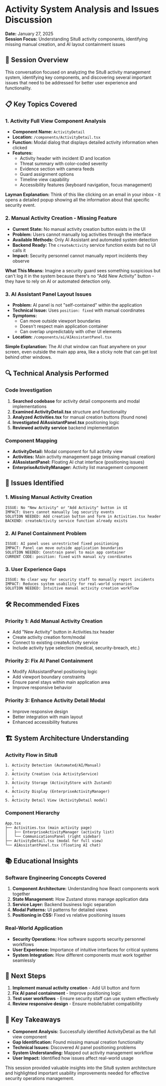 # Activity System Analysis and Issues Discussion
**Date:** January 27, 2025  
**Session Focus:** Understanding Situ8 activity components, identifying missing manual creation, and AI layout containment issues

## 🎯 **Session Overview**

This conversation focused on analyzing the Situ8 activity management system, identifying key components, and discovering several important issues that need to be addressed for better user experience and functionality.

## 📋 **Key Topics Covered**

### 1. **Activity Full View Component Analysis**
- **Component Name:** `ActivityDetail` 
- **Location:** `/components/ActivityDetail.tsx`
- **Function:** Modal dialog that displays detailed activity information when clicked
- **Features:**
  - Activity header with incident ID and location
  - Threat summary with color-coded severity
  - Evidence section with camera feeds
  - Guard assignment options
  - Timeline view capability
  - Accessibility features (keyboard navigation, focus management)

**Layman Explanation:** Think of this like clicking on an email in your inbox - it opens a detailed popup showing all the information about that specific security event.

### 2. **Manual Activity Creation - Missing Feature**
- **Current State:** No manual activity creation button exists in the UI
- **Problem:** Users cannot manually log activities through the interface
- **Available Methods:** Only AI Assistant and automated system detection
- **Backend Ready:** The `createActivity` service function exists but no UI calls it
- **Impact:** Security personnel cannot manually report incidents they observe

**What This Means:** Imagine a security guard sees something suspicious but can't log it in the system because there's no "Add New Activity" button - they have to rely on AI or automated detection only.

### 3. **AI Assistant Panel Layout Issues**
- **Problem:** AI panel is not "self-contained" within the application
- **Technical Issue:** Uses `position: fixed` with manual coordinates
- **Symptoms:**
  - Can move outside viewport boundaries
  - Doesn't respect main application container
  - Can overlap unpredictably with other UI elements
- **Location:** `/components/ai/AIAssistantPanel.tsx`

**Simple Explanation:** The AI chat window can float anywhere on your screen, even outside the main app area, like a sticky note that can get lost behind other windows.

## 🔍 **Technical Analysis Performed**

### Code Investigation
1. **Searched codebase** for activity detail components and modal implementations
2. **Examined ActivityDetail.tsx** structure and functionality
3. **Analyzed Activities.tsx** for manual creation buttons (found none)
4. **Investigated AIAssistantPanel.tsx** positioning logic
5. **Reviewed activity service** backend implementation

### Component Mapping
- **ActivityDetail:** Modal component for full activity view
- **Activities:** Main activity management page (missing manual creation)
- **AIAssistantPanel:** Floating AI chat interface (positioning issues)
- **EnterpriseActivityManager:** Activity list management component

## 🚨 **Issues Identified**

### 1. **Missing Manual Activity Creation**
```
ISSUE: No "New Activity" or "Add Activity" button in UI
IMPACT: Users cannot manually log security events
SOLUTION NEEDED: Add creation button and form in Activities.tsx header
BACKEND: createActivity service function already exists
```

### 2. **AI Panel Containment Problem**
```
ISSUE: AI panel uses unrestricted fixed positioning
IMPACT: Panel can move outside application boundaries
SOLUTION NEEDED: Constrain panel to main app container
CURRENT CODE: position: fixed with manual x/y coordinates
```

### 3. **User Experience Gaps**
```
ISSUE: No clear way for security staff to manually report incidents
IMPACT: Reduces system usability for real-world scenarios
SOLUTION NEEDED: Intuitive manual activity creation workflow
```

## 🛠 **Recommended Fixes**

### Priority 1: Add Manual Activity Creation
- Add "New Activity" button in Activities.tsx header
- Create activity creation form/modal
- Connect to existing createActivity service
- Include activity type selection (medical, security-breach, etc.)

### Priority 2: Fix AI Panel Containment
- Modify AIAssistantPanel positioning logic
- Add viewport boundary constraints
- Ensure panel stays within main application area
- Improve responsive behavior

### Priority 3: Enhance Activity Detail Modal
- Improve responsive design
- Better integration with main layout
- Enhanced accessibility features

## 🏗 **System Architecture Understanding**

### Activity Flow in Situ8
```
1. Activity Detection (Automated/AI/Manual) 
   ↓
2. Activity Creation (via ActivityService)
   ↓
3. Activity Storage (ActivityStore with Zustand)
   ↓
4. Activity Display (EnterpriseActivityManager)
   ↓
5. Activity Detail View (ActivityDetail modal)
```

### Component Hierarchy
```
App.tsx
├── Activities.tsx (main activity page)
│   ├── EnterpriseActivityManager (activity list)
│   └── CommunicationsPanel (right sidebar)
├── ActivityDetail.tsx (modal for full view)
└── AIAssistantPanel.tsx (floating AI chat)
```

## 📚 **Educational Insights**

### Software Engineering Concepts Covered
1. **Component Architecture:** Understanding how React components work together
2. **State Management:** How Zustand stores manage application data
3. **Service Layer:** Backend business logic separation
4. **Modal Patterns:** UI patterns for detailed views
5. **Positioning in CSS:** Fixed vs relative positioning issues

### Real-World Application
- **Security Operations:** How software supports security personnel workflows
- **User Experience:** Importance of intuitive interfaces for critical systems
- **System Integration:** How different components must work together seamlessly

## 🎯 **Next Steps**

1. **Implement manual activity creation** - Add UI button and form
2. **Fix AI panel containment** - Improve positioning logic
3. **Test user workflows** - Ensure security staff can use system effectively
4. **Review responsive design** - Ensure mobile/tablet compatibility

## 📝 **Key Takeaways**

- **Component Analysis:** Successfully identified ActivityDetail as the full view component
- **Gap Identification:** Found missing manual creation functionality
- **Technical Issues:** Discovered AI panel positioning problems
- **System Understanding:** Mapped out activity management workflow
- **User Impact:** Identified how issues affect real-world usage

This session provided valuable insights into the Situ8 system architecture and highlighted important usability improvements needed for effective security operations management.
